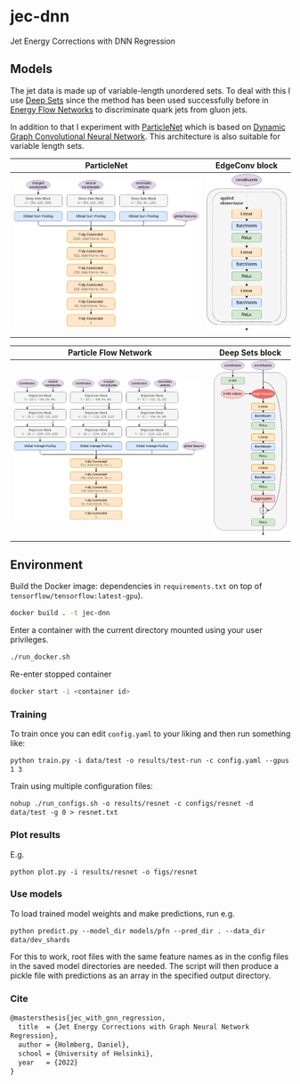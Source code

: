 # jec-dnn

Jet Energy Corrections with DNN Regression

## Models

The jet data is made up of variable-length unordered sets. To deal with this I use [Deep Sets](http://arxiv.org/abs/1703.06114) since the method has been used successfully before in [Energy Flow Networks](http://arxiv.org/abs/1810.05165) to discriminate quark jets from gluon jets.

In addition to that I experiment with [ParticleNet](https://arxiv.org/abs/1902.08570) which is based on [Dynamic Graph Convolutional Neural Network](https://arxiv.org/abs/1801.07829). This architecture is also suitable for variable length sets.

ParticleNet | EdgeConv block
--- | --- 
![](models/pfn.png) | ![](models/deep_sets.png)

Particle Flow Network | Deep Sets block
--- | --- 
![](models/particlenet.png) | ![](models/edge_conv.png)

## Environment

Build the Docker image: dependencies in `requirements.txt` on top of `tensorflow/tensorflow:latest-gpu`).

```bash
docker build . -t jec-dnn
```

Enter a container with the current directory mounted using your user privileges.

```bash
./run_docker.sh
```

Re-enter stopped container

```bash
docker start -i <container id>
```

### Training

To train once you can edit `config.yaml` to your liking and then run something like:

```
python train.py -i data/test -o results/test-run -c config.yaml --gpus 1 3
```

Train using multiple configuration files:

```
nohup ./run_configs.sh -o results/resnet -c configs/resnet -d data/test -g 0 > resnet.txt
```

### Plot results

E.g.

```
python plot.py -i results/resnet -o figs/resnet
```

### Use models

To load trained model weights and make predictions, run e.g.

```
python predict.py --model_dir models/pfn --pred_dir . --data_dir data/dev_shards
```

For this to work, root files with the same feature names as in the config files in the saved model directories are needed. The script will then produce a pickle file with predictions as an array in the specified output directory.

### Cite

```
@mastersthesis{jec_with_gnn_regression,
  title  = {Jet Energy Corrections with Graph Neural Network Regression},
  author = {Holmberg, Daniel},
  school = {University of Helsinki},
  year   = {2022}
}
```